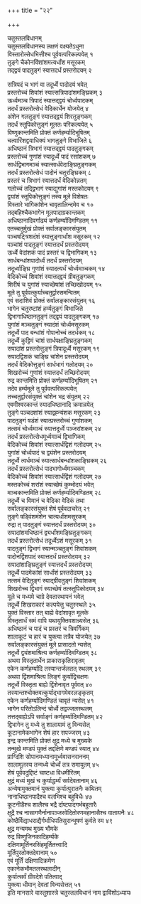 +++
title = "२२"

+++
   
चतुस्तलविधानम्  
चतुस्तलविधानस्य लक्षणं वक्ष्यतेऽधुना   
विस्तारोत्सेधभित्तीश्च पूर्ववत्परिकल्पयेत् १  
तुङ्गे चैकोनविंशांशमत्यर्धांश मसूरकम्   
तद्द्वयं पादतुङ्गं स्यात्तदर्धं प्रस्तरोदयम् २     

सत्रिपदं च भागं वा तदूर्ध्वे पादोदयं भवेत्   
प्रस्तरोच्चं शिवांशं स्यात्सत्रिपादांशमङ्घ्रिकम् ३  
ऊर्ध्वमञ्च त्रिपादं स्यात्तद्द्वयं चोर्ध्वपादकम्   
तदर्धं प्रस्तरोत्सेधं वेदिकार्धेन योजयेत् ४  
अंशेन गलतुङ्गं स्यात्तद्द्वयं शिरतुङ्गकम्   
तदर्धं स्तूपिकोत्तुङ्गं मूलतः परिकल्पयेत् ५  
विष्णुकान्तमिति प्रोक्तं कर्णहर्म्यादिभूषितम्   
चत्वारिंशद्वयाधिक्यं भागतुङ्गे विभाजिते ६  
अधिष्ठानं त्रिभागं स्यात्तद्द्वयं पादतुङ्गकम्   
प्रस्तरोच्चं गुणांशं स्यादूर्ध्वे पादं रसांशकम् ७  
सार्धद्विभागमञ्चं स्यात्सार्धवेदाङ्घ्रितुङ्गकम्   
तदर्धं प्रस्तरोत्सेधं पादोनं चतुरङ्घ्रिकम् ८  
प्रस्तरं च त्रिभागं स्यात्तदर्धं वेदिकोन्नतम्   
गलोच्चं तद्द्विभागं स्याद्युगांशं मस्तकोदयम् ९  
द्वयांशं स्तूपिकोत्तुङ्गं तस्य मूले विशेषतः   
विस्तारे भागिकांशेन चावृतालिन्दमेव च १०  
तद्बहिश्चैकभागेन मूलपादाग्रकान्तकम्   
अधिष्ठानादिवर्गाढ्यं कर्णहर्म्यादिमण्डितम् ११  
एतच्चतुर्मुखं प्रोक्तं सर्वालङ्कारसंयुतम्   
पञ्चषट्त्रिशदंशं स्यात्तुङ्गार्धांश मसूरकम् १२  
पञ्चांशं पादतुङ्गं स्यात्तदर्धं प्रस्तरोदयम्   
ऊर्ध्वे वेदांशकं पादं प्रस्तरं च द्विभागिकम् १३  
सार्धबन्धांशपादोर्ध्वं तदर्धं प्रस्तरोदयम्   
तदूर्ध्वाङ्घ्रि गुणांशं स्यादत्यर्धं चोर्ध्वमञ्चकम् १४  
वेदिकोच्चं शिवांशं स्यात्तद्द्वयं ग्रीवतुङ्गकम्   
शिरीषं च युगांशं स्याच्छेषांशं तच्छिखोदयम् १५  
मूले तु पूर्ववत्कुर्याच्चतुर्द्वारसमन्वितम्   
एवं सदाशिवं प्रोक्तं सर्वालङ्कारसंयुतम् १६  
भागेन चतुरष्टांशं हर्म्यतुङ्गं विभाजिते   
द्विभागाधिष्ठानतुङ्गं तद्द्वयं पादतुङ्गकम् १७  
युगांशं मञ्चतुङ्गं स्यादंशं चोर्ध्वमसूरकम्   
तदूर्ध्वे पाद बन्धांशं गोपानोच्चं तदर्धकम् १८  
तदूर्ध्वे कुट्टिमं चांशं सार्धपक्षाङ्घ्रितुङ्गकम्   
सपादांशं प्रस्तरोत्तुङ्गं त्रिपादूर्ध्वे मसूरकम् १९  
सपादद्विशकं चाङ्घ्रि चांशेन प्रस्तरोदयम्   
तदर्धं वेदिकोत्तुङ्गं सार्धभागं गलोदयम् २०  
शिखरोच्चं गुणांशं स्यात्तदर्धं तच्छिरोदयम्   
रुद्र कान्तमिति प्रोक्तं कर्णहर्म्यादिभूषितम् २१  
तदेव हर्म्यमूले तु पूर्ववत्परिकल्पयेत्   
तच्चतुर्द्वारसंयुक्तं चांशेन भद्र संयुतम् २२  
एवमीश्वरकान्तं स्यादधिष्ठानादि क्रमान्नयेत्   
तुङ्गे पञ्चदशांशं स्याद्वह्न्यंशक मसूरकम् २३  
पादतुङ्गं षडंशं स्यात्प्रस्तरोच्चं गुणांशकम्   
तत्समं चोर्ध्वमञ्चं स्यात्तदूर्ध्वे पञ्जरांशकम् २४  
तदर्धं प्रस्तरोत्सेधमूर्ध्वमञ्चं द्विभागिकम्   
वेदिकोच्चं शिवांशं स्यात्सार्धद्विशं गलोदयम् २५  
युगांशं चोर्ध्वपादं च द्व्यंशेन प्रस्तरोदयम्   
तदूर्ध्वे त्वर्धमञ्चं स्यात्सार्धबन्धांशकाङ्घ्रिकम् २६  
तदर्धं प्रस्तरोत्सेधं पादभागोर्ध्वमञ्चकम्   
वेदिकोच्चं शिवांशं स्यात्सार्धद्विंशं गलोदयम् २७  
मस्तकोच्चं शरांशं स्याच्छेषं कुम्भोदयं भवेत्   
मञ्चकान्तमिति प्रोक्तं कर्णहर्म्यादिमण्डितम् २८  
तदूर्ध्वे च विमानं च वेदिका वेदिकं तथा   
सर्वालङ्कारसंयुक्तं शेषं पूर्ववदाचरेत् २९  
तुङ्गे षड्विंशमंशेन चात्यर्धांशमसूरकम्   
रुद्रा त् पादतुङ्गं स्यात्तदर्धं प्रस्तरोदयम् ३०  
सपादांशमधिष्ठानं द्व्यर्धांशमङ्घ्रितुङ्गकम्   
तदर्धं प्रस्तरोत्सेधं तदूर्ध्वेऽशं मसूरकम् ३१  
पादतुङ्गं द्विभागं स्यान्मञ्चतुङ्गं शिवांशकम्   
पादोनद्विंशपादं स्यात्तदर्धं प्रस्तरोदयम् ३२  
सपादांशाङ्घ्रितुङ्गं स्यात्तदर्धं प्रस्तरोदयम्   
तदूर्ध्वे पादमेकांशं सार्धांशं प्रस्तरोदयम् ३३  
तत्समं वेदितुङ्गं स्याद्ग्रीवतुङ्गं शिवांशकम्   
शिखरोच्च द्विभागं स्याच्छेषं तत्स्तूपिकोदयम् ३४  
मूले च मध्यमे चाग्रे देवतास्थापनं भवेत्   
तदूर्ध्वे शिखराकारं कल्पयेत्तु चतुस्स्थले ३५  
युक्तं विस्तार तत् बाह्ये वेदांशावृत मूलके   
विस्तृतार्धं समं वापि यथायुक्तिवशान्न्यसेत् ३६  
अधिष्ठानं च पादं च प्रस्तरं च त्रिवर्गिकम्   
शालाकूटं च हारं च युक्त्या तत्रैव योजयेत् ३७  
सर्वालङ्कारसंयुक्तं मूले प्रासादतो न्यसेत्   
तदूर्ध्वे द्व्यंशमाश्रित्य कर्णहर्म्यादिमण्डितम् ३८  
अथवा विस्तृतार्धेन प्राकाराकृतिरावृतम्   
एकेन कर्णहर्म्यादि तस्यान्तर्जलतत् स्थलम् ३९  
अथवा द्विंशमाश्रित्य लिङ्गं कुर्याद्विचक्षणः   
तदूर्ध्वे विस्तृता बाह्ये द्विंशेनावृत पूर्ववत् ४०  
तस्यान्तश्चोक्तवत्कुर्याद्भागमेवरलङ्कृतम्   
एकेन कर्णहर्म्यादिमण्डितं चावृतं न्यसेत् ४१  
भागेन परितोऽलिन्दं चोर्ध्वे तद्वज्जलस्थलम्   
तत्तद्बाह्येऽपि सर्वाङ्गं कर्णहर्म्यादिमण्डितम् ४२  
द्विभागेन तु मध्ये तु शालायामं तु विन्यसेत्   
कूटानामेकभागेन शेषं हार सपज्जरम् ४३  
इन्द्र कान्तमिति प्रोक्तं क्षुद्र मध्ये च मुख्यके   
तन्मुखे मण्डपं युक्तं तद्दक्षिणे मण्डपं स्यात् ४४  
प्राग्दिशि सोपानमध्यानामूर्ध्ववासनराननम्   
सालामूलस्य तन्मध्ये चोर्ध्वं तत्र समायुतम् ४५  
शेषं पूर्ववदुद्दिष्टं चाष्टधा विधमीरितम्   
क्षुद्रं मध्यं मुखं च कुर्याद्धर्म्यं सर्वदेवतानाम् ४६  
अन्येषामुक्तमानं युक्त्या कुर्यात्पुरातनैः कथितम्   
नानाधिष्ठानपादैश्च वलभिश्च बहुविधैः ४७  
कूटनीडैश्च शालैश्च भद्रै र्दाष्टपादगर्भबहुतारैः   
क्षुद्रै श्च नासागणैर्नानापञ्जरवेदितोरणमहानासैश्च वातायनैः ४८  
कोष्ठैर्विद्याधराद्यैर्गर्भाधिपतिसुरान्भूषणं कुर्वते स्म ४९  
क्षुद्र मन्यमथ मुख्य भौमके   
रुद्र विष्णुजिनकादिहर्म्यके   
दक्षिणामूर्तिनरसिंहमूर्तितत्त्वादि   
मूर्तिपुरतोक्तदेवानाम् ५०  
एवं मूर्तिं दक्षिणादिक्रमेण   
एकानेकभौमतलस्थलादीन्   
कुर्यात्सर्वं ग्रीवदेशे पतित्वाद्   
युक्त्या धीमान् देवतां विन्यसेत्तत् ५१  
इति मानसारे वास्तुशास्त्रे चतुस्तलविधानं नाम द्वाविंशोऽध्यायः
